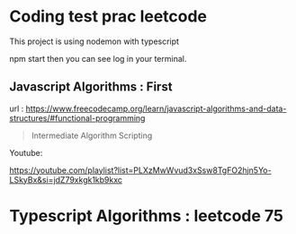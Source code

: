 # Coding test prac leetcode

This project is using nodemon with typescript

npm start then you can see log in your terminal.

## Javascript Algorithms : First

url : https://www.freecodecamp.org/learn/javascript-algorithms-and-data-structures/#functional-programming

> Intermediate Algorithm Scripting

Youtube:

https://youtube.com/playlist?list=PLXzMwWvud3xSsw8TgFO2hjn5Yo-LSkyBx&si=jdZ79xkgk1kb9kxc

# Typescript Algorithms : leetcode 75
